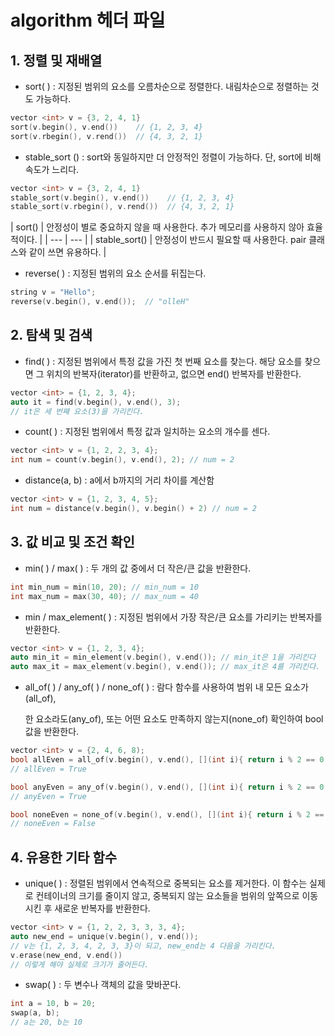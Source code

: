 # algorithm 헤더 파일

## 1. 정렬 및 재배열

- sort( ) : 지정된 범위의 요소를 오름차순으로 정렬한다. 내림차순으로 정렬하는 것도 가능하다.

```cpp
vector <int> v = {3, 2, 4, 1}
sort(v.begin(), v.end())    // {1, 2, 3, 4}
sort(v.rbegin(), v.rend())  // {4, 3, 2, 1}
```

- stable_sort () : sort와 동일하지만 더 안정적인 정렬이 가능하다. 단, sort에 비해 속도가 느리다.

```cpp
vector <int> v = {3, 2, 4, 1}
stable_sort(v.begin(), v.end())    // {1, 2, 3, 4}
stable_sort(v.rbegin(), v.rend())  // {4, 3, 2, 1}
```

| sort() | 안정성이 별로 중요하지 않을 때 사용한다.
추가 메모리를 사용하지 않아 효율적이다. |
| --- | --- |
| stable_sort() | 안정성이 반드시 필요할 때 사용한다.
pair 클래스와 같이 쓰면 유용하다. |
- reverse( ) : 지정된 범위의 요소 순서를 뒤집는다.

```cpp
string v = "Hello";
reverse(v.begin(), v.end());  // "olleH"
```

## 2. 탐색 및 검색

- find( ) : 지정된 범위에서 특정 값을 가진 첫 번째 요소를 찾는다. 해당 요소를 찾으면 그 위치의 반복자(iterator)를 반환하고, 없으면 end() 반복자를 반환한다.

```cpp
vector <int> = {1, 2, 3, 4};
auto it = find(v.begin(), v.end(), 3);
// it은 세 번째 요소(3)을 가리킨다.
```

- count( ) : 지정된 범위에서 특정 값과 일치하는 요소의 개수를 센다.

```cpp
vector <int> v = {1, 2, 2, 3, 4};
int num = count(v.begin(), v.end(), 2); // num = 2
```

- distance(a, b) : a에서 b까지의 거리 차이를 계산함

```cpp
vector <int> v = {1, 2, 3, 4, 5};
int num = distance(v.begin(), v.begin() + 2) // num = 2
```

## 3. 값 비교 및 조건 확인

- min( ) / max( ) : 두 개의 값 중에서 더 작은/큰 값을 반환한다.

```cpp
int min_num = min(10, 20); // min_num = 10
int max_num = max(30, 40); // max_num = 40
```

- min / max_element( ) : 지정된 범위에서 가장 작은/큰 요소를 가리키는 반복자를 반환한다.

```cpp
vector <int> v = {1, 2, 3, 4};
auto min_it = min_element(v.begin(), v.end()); // min_it은 1을 가리킨다
auto max_it = max_element(v.begin(), v.end()); // max_it은 4를 가리킨다.
```

- all_of( ) / any_of( ) / none_of( ) : 람다 함수를 사용하여 범위 내 모든 요소가(all_of),
    
    한 요소라도(any_of), 또는 어떤 요소도 만족하지 않는지(none_of) 확인하여 bool 값을 반환한다.
    

```cpp
vector <int> v = {2, 4, 6, 8);
bool allEven = all_of(v.begin(), v.end(), [](int i){ return i % 2 == 0;});
// allEven = True

bool anyEven = any_of(v.begin(), v.end(), [](int i){ return i % 2 == 0;});
// anyEven = True

bool noneEven = none_of(v.begin(), v.end(), [](int i){ return i % 2 == 0;});
// noneEven = False
```

## 4. 유용한 기타 함수

- unique( ) : 정렬된 범위에서 연속적으로 중복되는 요소를 제거한다. 이 함수는 실제로 컨테이너의 크기를 줄이지 않고, 중복되지 않는 요소들을 범위의 앞쪽으로 이동시킨 후 새로운 반복자를 반환한다.

```cpp
vector <int> v = {1, 2, 2, 3, 3, 3, 4};
auto new_end = unique(v.begin(), v.end());
// v는 {1, 2, 3, 4, 2, 3, 3}이 되고, new_end는 4 다음을 가리킨다.
v.erase(new_end, v.end())
// 이렇게 해야 실제로 크기가 줄어든다.
```

- swap( ) : 두 변수나 객체의 값을 맞바꾼다.

```cpp
int a = 10, b = 20;
swap(a, b);
// a는 20, b는 10
```
